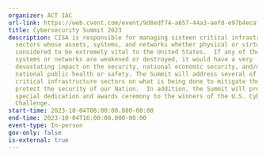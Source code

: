 ```yaml
---
organizer: ACT IAC
url-link: https://web.cvent.com/event/9d8edf74-a657-44a3-aefd-e97b4ecaf8e4/summary
title: Cybersecurity Summit 2023
description: CISA is responsible for managing sixteen critical infrastructure
  sectors whose assets, systems, and networks whether physical or virtual, are
  considered to be extremely vital to the United States.  If any of these
  systems or networks are weakened or destroyed, it would have a very
  devastating impact on the security, national economic security, and/or
  national public health or safety. The Summit will address several of the
  critical infrastructure sectors on what is being done to mitigate the risk and
  protect the security of our Nation.  In addition, the Summit will provide a
  special dedication and awards ceremony to the winners of the U.S. Cyber
  Challenge.
start-time: 2023-10-04T08:00:00.000-00:00
end-time: 2023-10-04T16:00:00.000-00:00
event-type: In-person
gov-only: false
is-external: true
---
```

